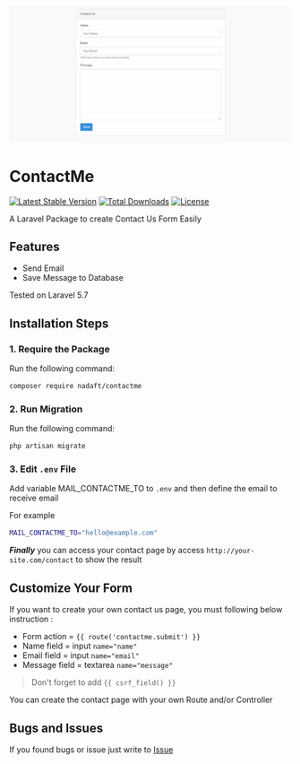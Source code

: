 ![alt text](https://raw.githubusercontent.com/Nadaft/contactme/master/preview.png)

# ContactMe

[![Latest Stable Version](https://poser.pugx.org/nadaft/contactme/v/stable)](https://packagist.org/packages/nadaft/contactme)
[![Total Downloads](https://poser.pugx.org/nadaft/contactme/downloads)](https://packagist.org/packages/nadaft/contactme)
[![License](https://poser.pugx.org/nadaft/contactme/license)](https://packagist.org/packages/nadaft/contactme)

A Laravel Package to create Contact Us Form Easily

## Features
- Send Email
- Save Message to Database

Tested on Laravel 5.7

## Installation Steps

### 1. Require the Package

Run the following command: 

```bash
composer require nadaft/contactme
```

### 2. Run Migration

Run the following command: 

```bash
php artisan migrate
```

### 3. Edit `.env` File

Add variable MAIL_CONTACTME_TO to `.env` and then define the email to receive email

For example

```bash
MAIL_CONTACTME_TO="hello@example.com"
```
***Finally*** you can access your contact page by access `http://your-site.com/contact` to show the result


## Customize Your Form

If you want to create your own contact us page, you must following below instruction :

- Form action = `{{ route('contactme.submit') }}`
- Name field = input `name="name"`
- Email field = input `name="email"`
- Message field = textarea `name="message"`

> Don't forget to add `{{ csrf_field() }}`
 
 You can create the contact page with your own Route and/or Controller

## Bugs and Issues

If you found bugs or issue just write to [Issue](https://github.com/nadaft/contactme/issues)
